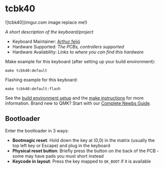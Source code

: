 # tcbk40

![tcbk40](imgur.com image replace me!)

*A short description of the keyboard/project*

* Keyboard Maintainer: [Arthur feijó](https://github.com/tukacustoms)
* Hardware Supported: *The PCBs, controllers supported*
* Hardware Availability: *Links to where you can find this hardware*

Make example for this keyboard (after setting up your build environment):

    make tcbk40:default

Flashing example for this keyboard:

    make tcbk40:default:flash

See the [build environment setup](https://docs.qmk.fm/#/getting_started_build_tools) and the [make instructions](https://docs.qmk.fm/#/getting_started_make_guide) for more information. Brand new to QMK? Start with our [Complete Newbs Guide](https://docs.qmk.fm/#/newbs).

## Bootloader

Enter the bootloader in 3 ways:

* **Bootmagic reset**: Hold down the key at (0,0) in the matrix (usually the top left key or Escape) and plug in the keyboard
* **Physical reset button**: Briefly press the button on the back of the PCB - some may have pads you must short instead
* **Keycode in layout**: Press the key mapped to `QK_BOOT` if it is available
